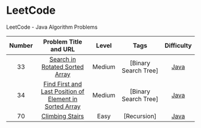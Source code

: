 # LeetCode
LeetCode - Java Algorithm Problems

| Number | Problem Title and URL | Level  | Tags | Difficulty |
|:------:|:---------------------:|:------:|:----:|:----------:|
|33|[Search in Rotated Sorted Array](https://leetcode.com/problems/search-in-rotated-sorted-array/) |Medium|[Binary Search Tree]|[Java](https://github.com/Un-Jarvis/LeetCode/blob/master/Solutions/33.java)||
|34|[Find First and Last Position of Element in Sorted Array](https://leetcode.com/problems/find-first-and-last-position-of-element-in-sorted-array/) |Medium|[Binary Search Tree]|[Java](https://github.com/Un-Jarvis/LeetCode/blob/master/Solutions/34.java)||
|70|[Climbing Stairs](https://leetcode.com/problems/climbing-stairs/) |Easy|[Recursion]|[Java](https://github.com/Un-Jarvis/LeetCode/blob/master/Solutions/70.java)||